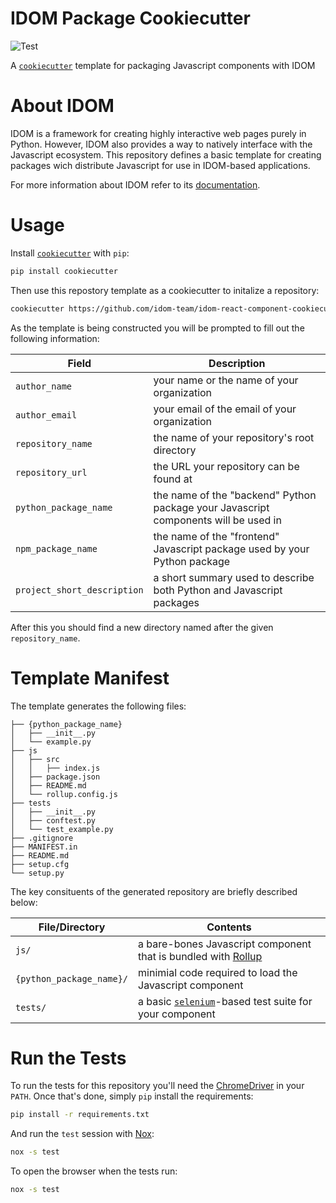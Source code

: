 # IDOM Package Cookiecutter

![Test](https://github.com/idom-team/idom-package-cookiecutter/workflows/Test/badge.svg?branch=main)

A [`cookiecutter`](https://cookiecutter.readthedocs.io/en/1.7.2/README.html) template for packaging Javascript components with IDOM

# About IDOM

IDOM is a framework for creating highly interactive web pages purely in Python. However,
IDOM also provides a way to natively interface with the Javascript ecosystem. This
repository defines a basic template for creating packages wich distribute Javascript for
use in IDOM-based applications.

For more information about IDOM refer to its [documentation](https://idom-docs.herokuapp.com/docs/index.html).

# Usage

Install [`cookiecutter`](https://cookiecutter.readthedocs.io/en/1.7.2/README.html) with `pip`:

```bash
pip install cookiecutter
```

Then use this repostory template as a cookiecutter to initalize a repository:

```bash
cookiecutter https://github.com/idom-team/idom-react-component-cookiecutter.git
```

As the template is being constructed you will be prompted to fill out the following information:

| Field                       | Description                                                                         |
| --------------------------- | ----------------------------------------------------------------------------------- |
| `author_name`               | your name or the name of your organization                                          |
| `author_email`              | your email of the email of your organization                                        |
| `repository_name`           | the name of your repository's root directory                                        |
| `repository_url`            | the URL your repository can be found at                                             |
| `python_package_name`       | the name of the "backend" Python package your Javascript components will be used in |
| `npm_package_name`          | the name of the "frontend" Javascript package used by your Python package           |
| `project_short_description` | a short summary used to describe both Python and Javascript packages                |

After this you should find a new directory named after the given `repository_name`.

# Template Manifest

The template generates the following files:

```
├── {python_package_name}
│   ├── __init__.py
│   └── example.py
├── js
│   ├── src
│   │   ├── index.js
│   ├── package.json
│   ├── README.md
│   └── rollup.config.js
├── tests
│   ├── __init__.py
│   ├── conftest.py
│   └── test_example.py
├── .gitignore
├── MANIFEST.in
├── README.md
├── setup.cfg
└── setup.py
```

The key consituents of the generated repository are briefly described below:

| File/Directory           | Contents                                                                                          |
| ------------------------ | ------------------------------------------------------------------------------------------------- |
| `js/`                    | a bare-bones Javascript component that is bundled with [Rollup](https://rollupjs.org/)            |
| `{python_package_name}/` | minimial code required to load the Javascript component                                           |
| `tests/`                 | a basic [`selenium`](https://selenium-python.readthedocs.io/)-based test suite for your component |

# Run the Tests

To run the tests for this repository you'll need the
[ChromeDriver](https://chromedriver.chromium.org/downloads) in your `PATH`. Once that's
done, simply `pip` install the requirements:

```bash
pip install -r requirements.txt
```

And run the `test` session with [Nox](https://nox.thea.codes/en/stable/):

```bash
nox -s test
```

To open the browser when the tests run:

```bash
nox -s test
```
